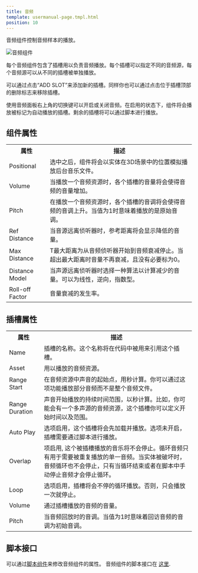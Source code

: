 ```yaml
---
title: 音频
template: usermanual-page.tmpl.html
position: 10
---
```


音频组件控制音频样本的播放。

![音频组件][1]

每个音频组件包含了插槽用以负责音频播放。每个插槽可以指定不同的音频源，每个音频源可以从不同的插槽被单独播放。

可以通过点击“ADD SLOT”来添加新的插槽。同样你也可以通过点击位于插槽顶部的删除标志来移除插槽。

使用音频面板右上角的切换键可以开启或关闭音频。在启用的状态下，组件将会播放被标记为自动播放的插槽。剩余的插槽将可以通过脚本进行播放。

## 组件属性

<table class="table table-striped">
    <col class="property-name"></col>
    <col class="property-description"></col>
    <tr><th>属性</th><th>描述</th></tr>
    <tr><td>Positional</td><td>选中之后，组件将会以实体在3D场景中的位置模拟播放后台音乐文件。</td></tr>
    <tr><td>Volume</td><td>当播放一个音频资源时，各个插槽的音量将会使得音频的音量增加。 </td></tr>
    <tr><td>Pitch</td><td>在播放一个音频资源时，各个插槽的音调将会使得音频的音调上升。当值为1时意味着播放的是原始音调。</td></tr>
    <tr><td>Ref Distance</td><td>当音源远离侦听器时，参考距离将会显示降低的音量。</td></tr>
    <tr><td>Max Distance</td><td>T最大距离为从音频侦听器开始到音频衰减停止。当超出最大距离时音量不再衰减，且没有必要标为0。</td></tr>
    <tr><td>Distance Model</td><td>当声源远离侦听器时选择一种算法以计算减少的音量。可以为线性，逆向，指数型。</td></tr>
    <tr><td>Roll-off Factor</td><td>音量衰减的发生率。</td></tr>
</table>

## 插槽属性

<table class="table table-striped">
    <col class="property-name"></col>
    <col class="property-description"></col>
    <tr><th>属性</th><th>描述</th></tr>
    <tr><td>Name</td><td>插槽的名称。这个名称将在代码中被用来引用这个插槽。</td></tr>
    <tr><td>Asset</td><td>用以播放的音频资源。</td></tr>
    <tr><td>Range Start</td><td>在音频资源中声音的起始点，用秒计算。你可以通过这项功能播放部分音频而不是整个音频文件。</td></tr>
    <tr><td>Range Duration</td><td>声音开始播放的持续时间范围，以秒计算。比如，你可能会有一个多声源的音频资源，这个插槽你可以定义开始时间以及范围。</td></tr>
    <tr><td>Auto Play</td><td>选项启用，这个插槽将会先加载并播放。选项未开启，插槽需要通过脚本进行播放。</td></tr>
    <tr><td>Overlap</td><td>项启用, 这个被插槽播放的音乐将不会停止。循环音频只有用于需要被重复播放的单一音频。当实体被破坏时，音频循环也不会停止，只有当循环结束或者在脚本中手动停止音频才会停止循环。</td></tr>
    <tr><td>Loop</td><td>选项启用，插槽将会不停的循环播放。否则，只会播放一次就停止。</td></tr>
    <tr><td>Volume</td><td>通过插槽播放的音频的音量。</td></tr>
    <tr><td>Pitch</td><td>当音频回放时的音调。当值为1时意味着回访音频的音调为初始音调。</td></tr>
</table>

## 脚本接口

可以通过[脚本组件][2]来修改音频组件的属性。 音频组件的脚本接口在 [这里][3].

[1]: /images/user-manual/scenes/components/component-sound.png
[2]: /user-manual/packs/components/script
[3]: /engine/api/stable/symbols/pc.SoundComponent.html

